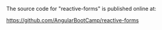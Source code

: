 The source code for "reactive-forms" is published online at:

https://github.com/AngularBootCamp/reactive-forms

